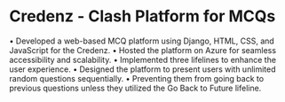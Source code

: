 # Credenz - Clash Platform for MCQs
• Developed a web-based MCQ platform using Django, HTML, CSS, and JavaScript for the Credenz.
• Hosted the platform on Azure for seamless accessibility and scalability.
• Implemented three lifelines to enhance the user experience.
• Designed the platform to present users with unlimited random questions sequentially.
• Preventing them from going back to previous questions unless they utilized the Go Back to Future lifeline.


